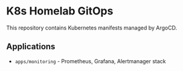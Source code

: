 # K8s Homelab GitOps

This repository contains Kubernetes manifests managed by ArgoCD.

## Applications
- `apps/monitoring` - Prometheus, Grafana, Alertmanager stack
